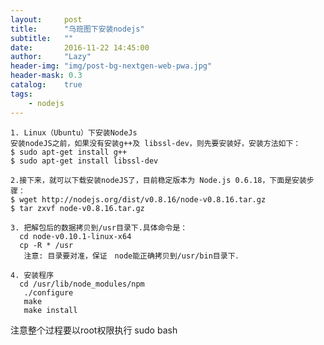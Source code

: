 ```yaml
---
layout:     post
title:      "乌班图下安装nodejs"
subtitle:   ""
date:       2016-11-22 14:45:00
author:     "Lazy"
header-img: "img/post-bg-nextgen-web-pwa.jpg"
header-mask: 0.3
catalog:    true
tags:
    - nodejs
---
```






    1. Linux（Ubuntu）下安装NodeJs
    安装nodeJS之前，如果没有安装g++及 libssl-dev，则先要安装好，安装方法如下：
    $ sudo apt-get install g++
    $ sudo apt-get install libssl-dev

    2.接下来，就可以下载安装nodeJS了，目前稳定版本为 Node.js 0.6.18，下面是安装步骤：
    $ wget http://nodejs.org/dist/v0.8.16/node-v0.8.16.tar.gz
    $ tar zxvf node-v0.8.16.tar.gz

    3. 把解包后的数据拷贝到/usr目录下.具体命令是：
      cd node-v0.10.1-linux-x64
      cp -R * /usr
       注意: 目录要对准，保证　node能正确拷贝到/usr/bin目录下．

    4. 安装程序
      cd /usr/lib/node_modules/npm
       ./configure
       make
       make install

   注意整个过程要以root权限执行  sudo bash
